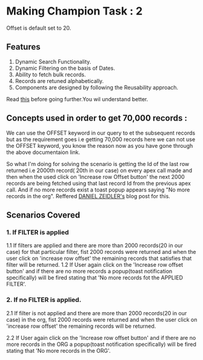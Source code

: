 # Making Champion Task : 2

Offset is default set to 20.
## Features
1. Dynamic Search Functionality.
2. Dynamic Filtering on the basis of Dates.
3. Ability to fetch bulk records.
4. Records are retuned alphabetically.
5. Components are designed by following the Reusability approach.

Read [this](https://developer.salesforce.com/docs/atlas.en-us.soql_sosl.meta/soql_sosl/sforce_api_calls_soql_select_offset.htm) before going further.You wil understand better.

## Concepts used in order to get 70,000 records :

We can use the OFFSET keyword in our query to et the subsequent records but as the requirement goes i.e getting 70,000 records here we can not use the OFFSET keyword, you know the reason now as you have gone through the above documentaion link.

So what I'm doing for solving the scenario is getting the Id of the last row returned i.e 2000th record( 20th in our case) on every apex call made and then when the used click on 'Increase row Offset button' the next 2000 records are being fetched using that last record Id from the previous apex call. And if no more records exist a toast popup appears saying "No more records in the org".
Reffered [DANIEL ZEIDLER's](https://sfdc.danielzeidler.com/2019/08/18/building-querymore-functionality-in-apex-a-soql-offset-alternative/) blog post for this.

## Scenarios Covered
### 1. If FILTER is applied

1.1 If filters are applied and there are more than 2000 records(20 in our case) for that particular filter, fist 2000 records were returned and when the user click on 'increase row offset' the remaining records that satisfies that filter will be returned.
1.2 If User again click on the 'Increase row offset button' and if there are no more records a popup(toast notification specifically) will be fired stating that 'No more records fot the APPLIED FILTER'.

### 2. If no FILTER is applied.

2.1 If filter is not applied and there are more than 2000 records(20 in our case) in the org, fist 2000 records were returned and when the user click on 'increase row offset' the remaining records will be returned.

2.2 If User again click on the 'Increase row offset button' and if there are no more records in the ORG a popup(toast notification specifically) will be fired stating that 'No more records in the ORG'.
